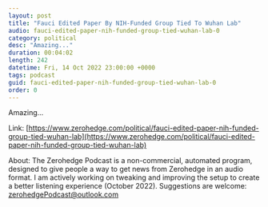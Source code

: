 ```yaml
---
layout: post
title: "Fauci Edited Paper By NIH-Funded Group Tied To Wuhan Lab"
audio: fauci-edited-paper-nih-funded-group-tied-wuhan-lab-0
category: political
desc: "Amazing..."
duration: 00:04:02
length: 242
datetime: Fri, 14 Oct 2022 23:00:00 +0000
tags: podcast
guid: fauci-edited-paper-nih-funded-group-tied-wuhan-lab-0
order: 0
---
```

Amazing...

Link: [https://www.zerohedge.com/political/fauci-edited-paper-nih-funded-group-tied-wuhan-lab](https://www.zerohedge.com/political/fauci-edited-paper-nih-funded-group-tied-wuhan-lab)

About: The Zerohedge Podcast is a non-commercial, automated program, designed to give people a way to get news from Zerohedge in an audio format.  I am actively working on tweaking and improving the setup to create a better listening experience (October 2022).  Suggestions are welcome: [zerohedgePodcast@outlook.com](mailto:zerohedgePodcast@outlook.com)
